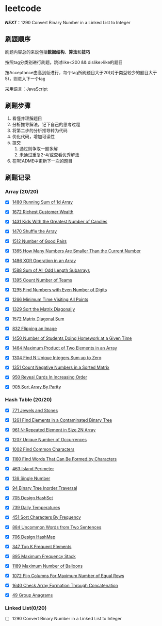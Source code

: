 # leetcode

***NEXT***：1290 Convert Binary Number in a Linked List to Integer

## 刷题顺序

刷题内容总的来说包括**数据结构**、**算法**和**技巧**

按照tag分类别进行刷题，跳过like<200 && dislike>like的题目

按Acceptance由高到低进行，每个tag所刷题目大于20(对于类型较少的题目大于5)，则进入下一个tag

采用语言：JavaScript

## 刷题步骤

1. 看懂并理解题目
2. 分析推导解法，记下自己的思考过程
3. 将第二步的分析推导转为代码
4. 优化代码，增加可读性
5. 提交
   1. 通过则争取一题多解
   2. 未通过重复2-4/或查看优秀解法
6. 在README中更新下一次的题目

## 刷题记录

### Array (20/20)

- [x] [1480 Running Sum of 1d Array](https://github.com/daveyuuuu/leetcode/blob/master/Solutions/Array/1480%20Running%20Sum%20of%201d%20Array.md)

- [x] [1672 Richest Customer Wealth](https://github.com/daveyuuuu/leetcode/blob/master/Solutions/Array/1672%20Richest%20Customer%20Wealth.md)

- [x] [1431 Kids With the Greatest Number of Candies](https://github.com/daveyuuuu/leetcode/blob/master/Solutions/Array/1431%20Kids%20With%20the%20Greatest%20Number%20of%20Candies.md) 

- [x] [1470 Shuffle the Array](https://github.com/daveyuuuu/leetcode/blob/master/Solutions/Array/1470%20Shuffle%20the%20Array.md)

- [x] [1512 Number of Good Pairs](https://github.com/daveyuuuu/leetcode/blob/master/Solutions/Array/1512%20Number%20of%20Good%20Pairs.md)

- [x] [1365 How Many Numbers Are Smaller Than the Current Number](https://github.com/daveyuuuu/leetcode/blob/master/Solutions/Array/1365%20How%20Many%20Numbers%20Are%20Smaller%20Than%20the%20Current%20Number.md)

- [x] [1486 XOR Operation in an Array](https://github.com/daveyuuuu/leetcode/blob/master/Solutions/Array/1486%20XOR%20Operation%20in%20an%20Array.md)

- [x] [1588 Sum of All Odd Length Subarrays](https://github.com/daveyuuuu/leetcode/blob/master/Solutions/Array/1588%20Sum%20of%20All%20Odd%20Length%20Subarrays.md)

- [x] [1395 Count Number of Teams](https://github.com/daveyuuuu/leetcode/blob/master/Solutions/Array/1395%20Count%20Number%20of%20Teams.md)

- [x] [1295 Find Numbers with Even Number of Digits](https://github.com/daveyuuuu/leetcode/blob/master/Solutions/Array/1295%20Find%20Numbers%20with%20Even%20Number%20of%20Digits.md)

- [x] [1266 Minimum Time Visiting All Points](https://github.com/daveyuuuu/leetcode/blob/master/Solutions/Array/1266%20Minimum%20Time%20Visiting%20All%20Points.md)

- [x] [1329 Sort the Matrix Diagonally](https://github.com/daveyuuuu/leetcode/blob/master/Solutions/Array/1329%20Sort%20the%20Matrix%20Diagonally.md)

- [x] [1572 Matrix Diagonal Sum](https://github.com/daveyuuuu/leetcode/blob/master/Solutions/Array/1572%20Matrix%20Diagonal%20Sum.md)

- [x] [832 Flipping an Image](https://github.com/daveyuuuu/leetcode/blob/master/Solutions/Array/832%20Flipping%20an%20Image.md)

- [x] [1450 Number of Students Doing Homework at a Given Time](https://github.com/daveyuuuu/leetcode/blob/master/Solutions/Array/1450%20Number%20of%20Students%20Doing%20Homework%20at%20a%20Given%20Time.md)

- [x] [1464 Maximum Product of Two Elements in an Array](https://github.com/daveyuuuu/leetcode/blob/master/Solutions/Array/1464%20Maximum%20Product%20of%20Two%20Elements%20in%20an%20Array.md)

- [x] [1304 Find N Unique Integers Sum up to Zero](https://github.com/daveyuuuu/leetcode/blob/master/Solutions/Array/1304%20Find%20N%20Unique%20Integers%20Sum%20up%20to%20Zero.md)

- [x] [1351 Count Negative Numbers in a Sorted Matrix](https://github.com/daveyuuuu/leetcode/blob/master/Solutions/Array/1351%20Count%20Negative%20Numbers%20in%20a%20Sorted%20Matrix.md)

- [x] [950 Reveal Cards In Increasing Order](https://github.com/daveyuuuu/leetcode/blob/master/Solutions/Array/950%20Reveal%20Cards%20In%20Increasing%20Order.md)

- [x] [905 Sort Array By Parity](https://github.com/daveyuuuu/leetcode/blob/master/Solutions/Array/905%20Sort%20Array%20By%20Parity.md)

### Hash Table (20/20)

- [x] [771 Jewels and Stones](https://github.com/daveyuuuu/leetcode/blob/master/Solutions/Hash%20Table/771%20Jewels%20and%20Stones.md)

- [x] [1261 Find Elements in a Contaminated Binary Tree](https://github.com/daveyuuuu/leetcode/blob/master/Solutions/Hash%20Table/1261%20Find%20Elements%20in%20a%20Contaminated%20Binary%20Tree.md)

- [x] [961 N-Repeated Element in Size 2N Array](https://github.com/daveyuuuu/leetcode/blob/master/Solutions/Hash%20Table/961%20N-Repeated%20Element%20in%20Size%202N%20Array.md)

- [x] [1207 Unique Number of Occurrences](https://github.com/daveyuuuu/leetcode/blob/master/Solutions/Hash%20Table/1207%20Unique%20Number%20of%20Occurrences.md)

- [x] [1002 Find Common Characters](https://github.com/daveyuuuu/leetcode/blob/master/Solutions/Hash%20Table/1002%20Find%20Common%20Characters.md)

- [x] [1160 Find Words That Can Be Formed by Characters](https://github.com/daveyuuuu/leetcode/blob/master/Solutions/Hash%20Table/1160%20Find%20Words%20That%20Can%20Be%20Formed%20by%20Characters.md)

- [x] [463 Island Perimeter](https://github.com/daveyuuuu/leetcode/blob/master/Solutions/Hash%20Table/463%20Island%20Perimeter.md)

- [x] [136 Single Number](https://github.com/daveyuuuu/leetcode/blob/master/Solutions/Hash%20Table/136%20Single%20Number.md)

- [x] [94 Binary Tree Inorder Traversal](https://github.com/daveyuuuu/leetcode/blob/master/Solutions/Hash%20Table/94%20Binary%20Tree%20Inorder%20Traversal.md)

- [x] [705 Design HashSet](https://github.com/daveyuuuu/leetcode/blob/master/Solutions/Hash%20Table/705%20Design%20HashSet.md)

- [x] [739 Daily Temperatures](https://github.com/daveyuuuu/leetcode/blob/master/Solutions/Hash%20Table/739%20Daily%20Temperatures.md)

- [x] [451 Sort Characters By Frequency](https://github.com/daveyuuuu/leetcode/blob/master/Solutions/Hash%20Table/451%20Sort%20Characters%20By%20Frequency.md)

- [x] [884 Uncommon Words from Two Sentences](https://github.com/daveyuuuu/leetcode/blob/master/Solutions/Hash%20Table/884%20Uncommon%20Words%20from%20Two%20Sentences.md)

- [x] [706 Design HashMap](https://github.com/daveyuuuu/leetcode/blob/master/Solutions/Hash%20Table/706%20Design%20HashMap.md)

- [x] [347 Top K Frequent Elements](https://github.com/daveyuuuu/leetcode/blob/master/Solutions/Hash%20Table/347%20Top%20K%20Frequent%20Elements.md)

- [x] [895 Maximum Frequency Stack](https://github.com/daveyuuuu/leetcode/blob/master/Solutions/Hash%20Table/895%20Maximum%20Frequency%20Stack.md)

- [x] [1189 Maximum Number of Balloons](https://github.com/daveyuuuu/leetcode/blob/master/Solutions/Hash%20Table/1189%20Maximum%20Number%20of%20Balloons.md)

- [x] [1072 Flip Columns For Maximum Number of Equal Rows](https://github.com/daveyuuuu/leetcode/blob/master/Solutions/Hash%20Table/1072%20Flip%20Columns%20For%20Maximum%20Number%20of%20Equal%20Rows.md)

- [x] [1640 Check Array Formation Through Concatenation](https://github.com/daveyuuuu/leetcode/blob/master/Solutions/Hash%20Table/1640%20Check%20Array%20Formation%20Through%20Concatenation.md)

- [x] [49 Group Anagrams](https://github.com/daveyuuuu/leetcode/blob/master/Solutions/Hash%20Table/49%20Group%20Anagrams.md)


### Linked List(0/20)
- [ ] 1290 Convert Binary Number in a Linked List to Integer